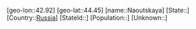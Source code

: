 ﻿---
location: [44.45,42.92]
type: City
tags:
- geo/City


SpocWebEntityId: 32734
isDeleted: false
confidential: public

---
[geo-lon::42.92]
[geo-lat::44.45]
[name::Naoutskaya]
[State::]
[Country::[Russia](geo/Continent/Europe/Russia.md)]
[StateId::]
[Population::]
[Unknown::]

